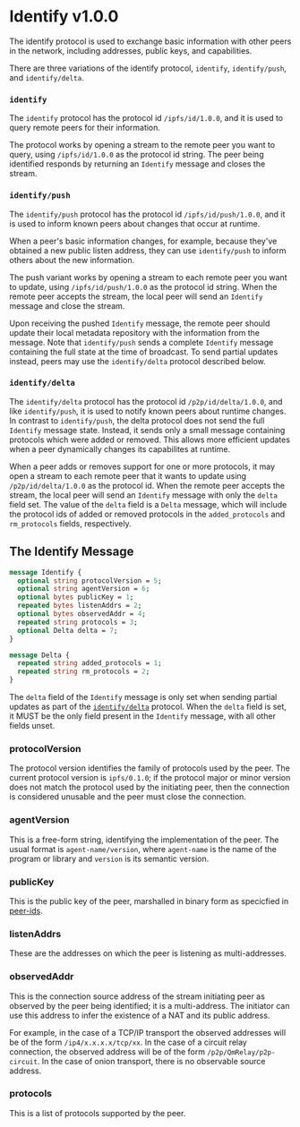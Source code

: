 # Identify v1.0.0

The identify protocol is used to exchange basic information with other peers
in the network, including addresses, public keys, and capabilities.

There are three variations of the identify protocol, `identify`,
`identify/push`, and `identify/delta`.

### `identify`

The `identify` protocol has the protocol id `/ipfs/id/1.0.0`, and it is used
to query remote peers for their information.

The protocol works by opening a stream to the remote peer you want to query, using
`/ipfs/id/1.0.0` as the protocol id string. The peer being identified responds by returning
an `Identify` message and closes the stream.

### `identify/push`

The `identify/push` protocol has the protocol id `/ipfs/id/push/1.0.0`, and it is used
to inform known peers about changes that occur at runtime.

When a peer's basic information changes, for example, because they've obtained a new
public listen address, they can use `identify/push` to inform others about the new
information.

The push variant works by opening a stream to each remote peer you want to update, using
`/ipfs/id/push/1.0.0` as the protocol id string. When the remote peer accepts the stream,
the local peer will send an `Identify` message and close the stream.

Upon receiving the pushed `Identify` message, the remote peer should update their local
metadata repository with the information from the message. Note that
`identify/push` sends a complete `Identify` message containing the full state at
the time of broadcast. To send partial updates instead, peers may use the
`identify/delta` protocol described below.


### `identify/delta`

The `identify/delta` protocol has the protocol id `/p2p/id/delta/1.0.0`, and
like `identify/push`, it is used to notify known peers about runtime changes. In
contrast to `identify/push`, the delta protocol does not send the full
`Identify` message state. Instead, it sends only a small message containing
protocols which were added or removed. This allows more efficient updates when a
peer dynamically changes its capabilites at runtime.

When a peer adds or removes support for one or more protocols, it may open a
stream to each remote peer that it wants to update using `/p2p/id/delta/1.0.0`
as the protocol id. When the remote peer accepts the stream, the local peer will
send an `Identify` message with only the `delta` field set. The value of the
`delta` field is a `Delta` message, which will include the protocol ids of added
or removed protocols in the `added_protocols` and `rm_protocols` fields,
respectively.

## The Identify Message

```protobuf
message Identify {
  optional string protocolVersion = 5;
  optional string agentVersion = 6;
  optional bytes publicKey = 1;
  repeated bytes listenAddrs = 2;
  optional bytes observedAddr = 4;
  repeated string protocols = 3;
  optional Delta delta = 7;
}

message Delta {
  repeated string added_protocols = 1;
  repeated string rm_protocols = 2;
}
```

The `delta` field of the `Identify` message is only set when sending partial
updates as part of the [`identify/delta`](#identify-delta) protocol. When the
`delta` field is set, it MUST be the only field present in the `Identify`
message, with all other fields unset.

### protocolVersion

The protocol version identifies the family of protocols used by the peer.
The current protocol version is `ipfs/0.1.0`; if the protocol major or minor
version does not match the protocol used by the initiating peer, then the connection
is considered unusable and the peer must close the connection.

### agentVersion

This is a free-form string, identifying the implementation of the peer.
The usual format is `agent-name/version`, where `agent-name` is
the name of the program or library and `version` is its semantic version.

### publicKey

This is the public key of the peer, marshalled in binary form as specicfied
in [peer-ids](../peer-ids).


### listenAddrs

These are the addresses on which the peer is listening as multi-addresses.

### observedAddr

This is the connection source address of the stream initiating peer as observed by the peer
being identified; it is a multi-address. The initiator can use this address to infer
the existence of a NAT and its public address.

For example, in the case of a TCP/IP transport the observed addresses will be of the form
`/ip4/x.x.x.x/tcp/xx`. In the case of a circuit relay connection, the observed address will
be of the form `/p2p/QmRelay/p2p-circuit`. In the case of onion transport, there is no
observable source address.

### protocols

This is a list of protocols supported by the peer.
